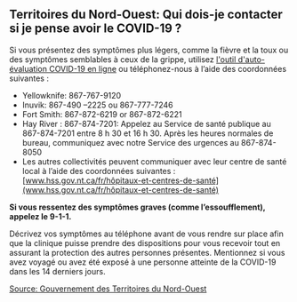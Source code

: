 ## Territoires du Nord-Ouest: Qui dois-je contacter si je pense avoir le COVID-19 ?

Si vous présentez des symptômes plus légers, comme la fièvre et la toux ou des symptômes semblables à ceux de la grippe, utilisez [l'outil d'auto-évaluation COVID-19 en ligne](https://www.hss.gov.nt.ca/en/services/coronavirus-disease-covid-19/nwt-online-covid-19-self-assessment-tool) ou téléphonez-nous à l’aide des coordonnées suivantes :

- Yellowknife: 867-767-9120
- Inuvik: 867-490 –2225 ou 867-777-7246
- Fort Smith: 867-872-6219 or 867-872-6221
- Hay River : 867-874-7201: Appelez au Service de santé publique au 867-874-7201 entre 8 h 30 et 16 h 30. Après les heures normales de bureau, communiquez avec notre Service des urgences au 867-874-8050
- Les autres collectivités peuvent communiquer avec leur centre de santé local à l’aide des coordonnées suivantes : [www.hss.gov.nt.ca/fr/hôpitaux-et-centres-de-santé](www.hss.gov.nt.ca/fr/hôpitaux-et-centres-de-santé)

**Si vous ressentez des symptômes graves (comme l’essoufflement), appelez le 9-1-1.**

Décrivez vos symptômes au téléphone avant de vous rendre sur place afin que la clinique puisse prendre des dispositions pour vous recevoir tout en assurant la protection des autres personnes présentes. Mentionnez si vous avez voyagé ou avez été exposé à une personne atteinte de la COVID-19 dans les 14 derniers jours.

[Source: Gouvernement des Territoires du Nord-Ouest](https://www.hss.gov.nt.ca/fr/services/maladie-%C3%A0-coronavirus-covid-19/conseils-aux-r%C3%A9sidents-des-tno)
